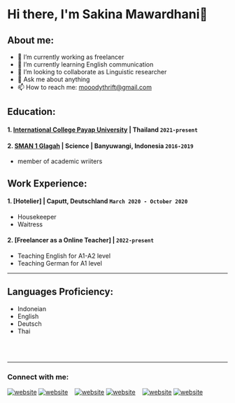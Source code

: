 # Hi there, I'm Sakina Mawardhani👋
## About me:
- 🔭 I’m currently working as freelancer
- 🌱 I’m currently learning English communication
- 👯 I’m looking to collaborate as Linguistic researcher
- 💬 Ask me about anything
- 📫 How to reach me: mooodythrift@gmail.com

## Education:

#### 1. [International College Payap University](https://wp.payap.ac.th/) | Thailand `2021-present`
 
#### 2. [SMAN 1 Glagah](https://www.sman1glagah.sch.id/) | Science | Banyuwangi, Indonesia `2016-2019`
   - member of academic wriiters

## Work Experience:
#### 1. [Hotelier] | Caputt, Deutschland `March 2020 - October 2020`
   - Housekeeper
   - Waitress
#### 2. [Freelancer as a Online Teacher] | `2022-present`
   - Teaching English for A1-A2 level
   - Teaching German for A1 level
---

## Languages Proficiency:
   - Indoneian 
   - English
   - Deutsch
   - Thai


<br />
<br />

---
### Connect with me:

[![website](./img/youtube-light.svg)](https://www.youtube.com/channel/UC22xix7qvwpYWnSQ5QEYtAQ#gh-light-mode-only)
[![website](./img/youtube-dark.svg)](https://www.youtube.com/channel/UC22xix7qvwpYWnSQ5QEYtAQ#gh-dark-mode-only)
&nbsp;&nbsp;
[![website](./img/linkedin-light.svg)](https://www.linkedin.com/in/vincentwidyan#gh-light-mode-only)
[![website](./img/linkedin-dark.svg)](https://www.linkedin.com/in/vincentwidyan#gh-dark-mode-only)
&nbsp;&nbsp;
[![website](./img/instagram-light.svg)](https://instagram.com/vincentwwidyan#gh-light-mode-only)
[![website](./img/instagram-dark.svg)](https://instagram.com/vincentwwidyan#gh-dark-mode-only)



[webdev]: https://github.com/vincentwidyan/vincentwidyan
